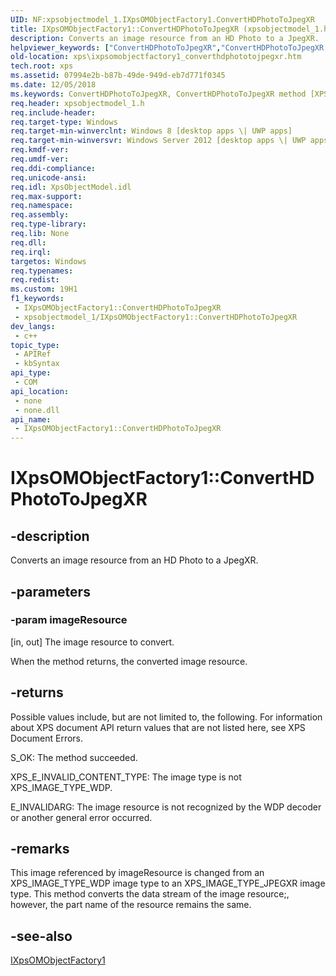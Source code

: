 ```yaml
---
UID: NF:xpsobjectmodel_1.IXpsOMObjectFactory1.ConvertHDPhotoToJpegXR
title: IXpsOMObjectFactory1::ConvertHDPhotoToJpegXR (xpsobjectmodel_1.h)
description: Converts an image resource from an HD Photo to a JpegXR.
helpviewer_keywords: ["ConvertHDPhotoToJpegXR","ConvertHDPhotoToJpegXR method [XPS Documents and Packaging]","ConvertHDPhotoToJpegXR method [XPS Documents and Packaging]","IXpsOMObjectFactory1 interface","IXpsOMObjectFactory1 interface [XPS Documents and Packaging]","ConvertHDPhotoToJpegXR method","IXpsOMObjectFactory1.ConvertHDPhotoToJpegXR","IXpsOMObjectFactory1::ConvertHDPhotoToJpegXR","xps.ixpsomobjectfactory1_converthdphototojpegxr","xpsobjectmodel_1/IXpsOMObjectFactory1::ConvertHDPhotoToJpegXR"]
old-location: xps\ixpsomobjectfactory1_converthdphototojpegxr.htm
tech.root: xps
ms.assetid: 07994e2b-b87b-49de-949d-eb7d771f0345
ms.date: 12/05/2018
ms.keywords: ConvertHDPhotoToJpegXR, ConvertHDPhotoToJpegXR method [XPS Documents and Packaging], ConvertHDPhotoToJpegXR method [XPS Documents and Packaging],IXpsOMObjectFactory1 interface, IXpsOMObjectFactory1 interface [XPS Documents and Packaging],ConvertHDPhotoToJpegXR method, IXpsOMObjectFactory1.ConvertHDPhotoToJpegXR, IXpsOMObjectFactory1::ConvertHDPhotoToJpegXR, xps.ixpsomobjectfactory1_converthdphototojpegxr, xpsobjectmodel_1/IXpsOMObjectFactory1::ConvertHDPhotoToJpegXR
req.header: xpsobjectmodel_1.h
req.include-header: 
req.target-type: Windows
req.target-min-winverclnt: Windows 8 [desktop apps \| UWP apps]
req.target-min-winversvr: Windows Server 2012 [desktop apps \| UWP apps]
req.kmdf-ver: 
req.umdf-ver: 
req.ddi-compliance: 
req.unicode-ansi: 
req.idl: XpsObjectModel.idl
req.max-support: 
req.namespace: 
req.assembly: 
req.type-library: 
req.lib: None
req.dll: 
req.irql: 
targetos: Windows
req.typenames: 
req.redist: 
ms.custom: 19H1
f1_keywords:
 - IXpsOMObjectFactory1::ConvertHDPhotoToJpegXR
 - xpsobjectmodel_1/IXpsOMObjectFactory1::ConvertHDPhotoToJpegXR
dev_langs:
 - c++
topic_type:
 - APIRef
 - kbSyntax
api_type:
 - COM
api_location:
 - none
 - none.dll
api_name:
 - IXpsOMObjectFactory1::ConvertHDPhotoToJpegXR
---
```


# IXpsOMObjectFactory1::ConvertHDPhotoToJpegXR


## -description

Converts an image resource from an HD Photo to a JpegXR.

## -parameters

### -param imageResource

[in, out] The image resource to convert. 

When the method returns, the converted image resource.

## -returns

Possible values include, but are not limited to, the following. For information about XPS document API return values that are not listed here, see XPS Document Errors.

S_OK: The method succeeded. 

XPS_E_INVALID_CONTENT_TYPE: The image type is not XPS_IMAGE_TYPE_WDP.

 E_INVALIDARG: The image resource is not recognized by the WDP decoder or another general error occurred.

## -remarks

This image referenced by imageResource is changed from an XPS_IMAGE_TYPE_WDP image type to an XPS_IMAGE_TYPE_JPEGXR image type. This method converts the data stream of the image resource;, however, the part name of the resource remains the same.

## -see-also

<a href="/windows/desktop/api/xpsobjectmodel_1/nn-xpsobjectmodel_1-ixpsomobjectfactory1">IXpsOMObjectFactory1</a>

